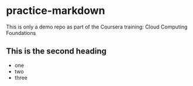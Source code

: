 # practice-markdown
This is only a demo repo as part of the Coursera training: Cloud Computing Foundations

## This is the second heading
* one
* two
* three
